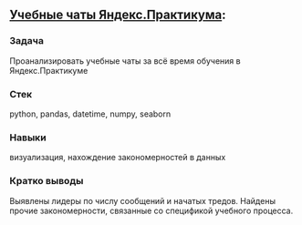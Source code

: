 ## [Учебные чаты Яндекс.Практикума](chats_analysis.ipynb):
### Задача
Проанализировать учебные чаты за всё время обучения в Яндекс.Практикуме
### Стек
python, pandas, datetime, numpy, seaborn
### Навыки
визуализация, нахождение закономерностей в данных
### Кратко выводы
Выявлены лидеры по числу сообщений и начатых тредов. Найдены прочие закономерности, связанные со спецификой учебного процесса.
